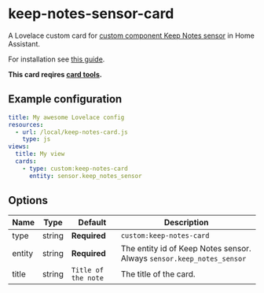 # keep-notes-sensor-card
A Lovelace custom card for [custom component Keep Notes sensor](https://github.com/klejejs/ha_keep_notes_sensor) in Home Assistant.

For installation see [this guide](https://github.com/thomasloven/hass-config/wiki/Lovelace-Plugins).


**This card reqires [card tools](https://github.com/thomasloven/lovelace-card-tools).**



## Example configuration



```yaml
title: My awesome Lovelace config
resources:
  - url: /local/keep-notes-card.js
    type: js
views:
  title: My view
  cards:
    - type: custom:keep-notes-card
      entity: sensor.keep_notes_sensor
```

## Options

| Name | Type | Default | Description
| ---- | ---- | ------- | -----------
| type | string | **Required** | `custom:keep-notes-card`
| entity | string | **Required** | The entity id of Keep Notes sensor. Always `sensor.keep_notes_sensor`
| title | string | `Title of the note` | The title of the card.
